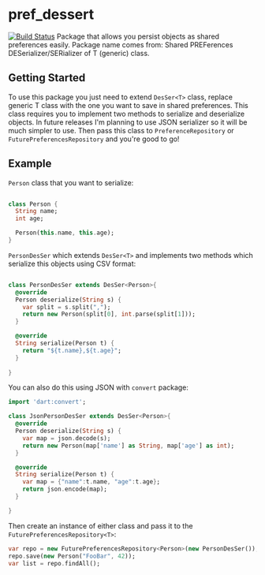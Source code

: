 # pref_dessert
[![Build Status](https://travis-ci.org/bartektartanus/pref_dessert.svg?branch=master)](https://travis-ci.org/bartektartanus/pref_dessert)
Package that allows you persist objects as shared preferences easily. Package name comes from: Shared PREFerences DESerializer/SERializer of T (generic) class.

## Getting Started

To use this package you just need to extend `DesSer<T>` class, replace generic T class with the one you want to save in shared preferences. This class requires you to implement two methods to serialize and deserialize objects. In future releases I'm planning to use JSON serializer so it will be much simpler to use. Then pass this class to `PreferenceRepository` or `FuturePreferencesRepository` and you're good to go!

## Example

`Person` class that you want to serialize:
```dart

class Person {
  String name;
  int age;

  Person(this.name, this.age);
}

``` 

`PersonDesSer` which extends `DesSer<T>` and implements two methods which serialize this objects using CSV format:
```dart

class PersonDesSer extends DesSer<Person>{
  @override
  Person deserialize(String s) {
    var split = s.split(",");
    return new Person(split[0], int.parse(split[1]));
  }

  @override
  String serialize(Person t) {
    return "${t.name},${t.age}";
  }
  
}
```

You can also do this using JSON with `convert` package:

```dart
import 'dart:convert';

class JsonPersonDesSer extends DesSer<Person>{
  @override
  Person deserialize(String s) {
    var map = json.decode(s);
    return new Person(map['name'] as String, map['age'] as int);
  }

  @override
  String serialize(Person t) {
    var map = {"name":t.name, "age":t.age};
    return json.encode(map);
  }

}
```

Then create an instance of either class and pass it to the `FuturePreferencesRepository<T>`:
```dart
var repo = new FuturePreferencesRepository<Person>(new PersonDesSer());
repo.save(new Person("FooBar", 42));
var list = repo.findAll();
```
